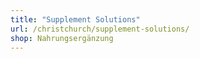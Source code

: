 ```yaml
---
title: "Supplement Solutions"
url: /christchurch/supplement-solutions/
shop: Nahrungsergänzung
---
```


